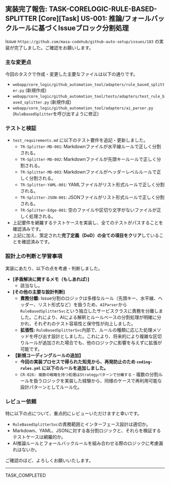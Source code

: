 ## 実装完了報告: TASK-CORELOGIC-RULE-BASED-SPLITTER [Core][Task] US-001: 推論/フォールバックルールに基づくIssueブロック分割処理

Issue `https://github.com/masa-codehub/github-auto-setup/issues/183` の実装が完了しました。ご確認をお願いします。

### 主な変更点

今回のタスクで作成・変更した主要なファイルは以下の通りです。

-   `webapp/core_logic/github_automation_tool/adapters/rule_based_splitter.py` (新規作成)
-   `webapp/core_logic/github_automation_tool/tests/adapters/test_rule_based_splitter.py` (新規作成)
-   `webapp/core_logic/github_automation_tool/adapters/ai_parser.py` (`RuleBasedSplitter`を呼び出すように修正)

### テストと検証

-   `test_requirements.md` に以下のテスト要件を追記・更新しました。
    -   `TR-Splitter-MD-001`: Markdownファイルが水平線ルールで正しく分割される。
    -   `TR-Splitter-MD-002`: Markdownファイルが先頭キールールで正しく分割される。
    -   `TR-Splitter-MD-003`: Markdownファイルがヘッダーレベルルールで正しく分割される。
    -   `TR-Splitter-YAML-001`: YAMLファイルがリスト形式ルールで正しく分割される。
    -   `TR-Splitter-JSON-001`: JSONファイルがリスト形式ルールで正しく分割される。
    -   `TR-Splitter-Edge-001`: 空のファイルや区切り文字がないファイルが正しく処理される。
-   上記要件を網羅するテストケースを実装し、全てのテストがパスすることを確認済みです。
-   上記に加え、策定された**完了定義（DoD）の全ての項目をクリア**していることを確認済みです。

### 設計上の判断と学習事項

実装にあたり、以下の点を考慮・判断しました。

-   **[矛盾解決に関するメモ（もしあれば）]**
    -   該当なし。
-   **[その他の主要な設計判断]**
    -   **責務分離:** Issue分割のロジックは多様なルール（先頭キー、水平線、ヘッダー、リスト形式など）を扱うため、`AIParser`から`RuleBasedSplitterSvc`という独立したサービスクラスに責務を分離しました。これにより、AIによる解釈とルールベースの分割処理が明確に分かれ、それぞれのテスト容易性と保守性が向上しました。
    -   **拡張性:** `RuleBasedSplitterSvc`内部で、ルールの種類に応じた処理メソッドを呼び出す設計としました。これにより、将来的により複雑な区切りルールが追加された場合でも、他のロジックに影響を与えずに拡張が可能です。
-   **【新規コーディングルールの追加】**
    -   **今回の実装プロセスで得られた知見から、再発防止のため `coding-rules.yml` に以下のルールを追加しました。**
    -   `CR-026: 複数の戦略を持つ処理はStrategyパターンで分離する` - 複数の分割ルールを扱うロジックを実装した経験から、同様のケースで再利用可能な設計パターンとしてルール化。

### レビュー依頼

特に以下の点について、重点的にレビューいただけますと幸いです。

-   `RuleBasedSplitterSvc`の責務範囲とインターフェース設計は適切か。
-   Markdown、YAML、JSONに対する各分割ロジックと、それらを検証するテストケースは網羅的か。
-   AI推論ルールとフォールバックルールを組み合わせる際のロジックに考慮漏れはないか。

ご確認のほど、よろしくお願いいたします。

---
TASK_COMPLETED
